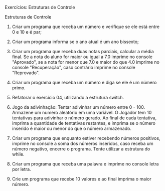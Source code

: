 Exercícios: Estruturas de Controle

Estruturas de Controle

1. Criar um programa que receba um número e verifique se ele está entre 0 e 10 e é par;

2. Criar um programa informa se o ano atual é um ano bissexto;

3. Criar um programa que receba duas notas parciais, calcular a média final. Se a nota do aluno for maior ou igual a 7.0 imprime no console "Aprovado", se a nota for menor que 7.0 e maior do que 4.0 imprime no console "Recuperação", caso contrário imprime no console "Reprovado".

4. Criar um programa que receba um número e diga se ele é um número primo.

5. Refatorar o exercício 04, utilizando a estrutura switch.

6. Jogo da adivinhação: Tentar adivinhar um número entre 0 - 100. Armazene um numero aleatório em uma variável. O Jogador tem 10 tentativas para adivinhar o número gerado. Ao final de cada tentativa, imprima a quantidade de tentativas restantes, e imprima se o número inserido é maior ou menor do que o número armazenado.

7. Criar um programa que enquanto estiver recebendo números positivos, imprime no console a soma dos números inseridos, caso receba um número negativo, encerre o programa. Tente utilizar a estrutura do while.

8. Criar um programa que receba uma palavra e imprime no console letra por letra.

9. Crie um programa que recebe 10 valores e ao final imprima o maior número.